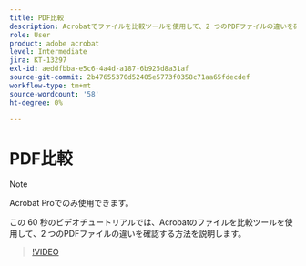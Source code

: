 ```yaml
---
title: PDF比較
description: Acrobatでファイルを比較ツールを使用して、2 つのPDFファイルの違いを確認する方法を説明します
role: User
product: adobe acrobat
level: Intermediate
jira: KT-13297
exl-id: aeddfbba-e5c6-4a4d-a187-6b925d8a31af
source-git-commit: 2b47655370d52405e5773f0358c71aa65fdecdef
workflow-type: tm+mt
source-wordcount: '58'
ht-degree: 0%

---
```


# PDF比較

>[!NOTE]
>
>Acrobat Proでのみ使用できます。

この 60 秒のビデオチュートリアルでは、Acrobatのファイルを比較ツールを使用して、2 つのPDFファイルの違いを確認する方法を説明します。

>[!VIDEO](https://video.tv.adobe.com/v/3409905?quality=12&learn=on&hidetitle=true)

